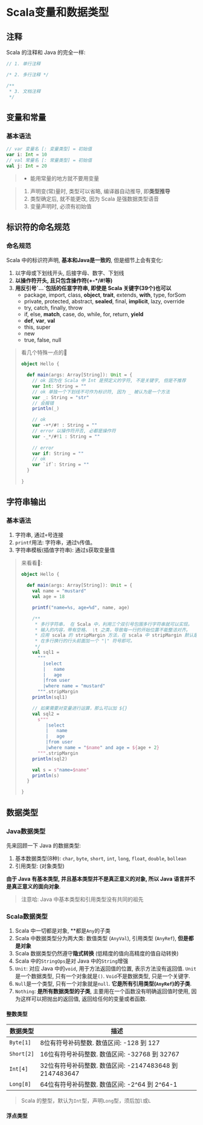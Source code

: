 # Scala变量和数据类型


<!--more-->



## 注释

Scala 的注释和 Java 的完全一样:

```java
// 1. 单行注释

/* 2. 多行注释 */

/**
 * 3. 文档注释
 */
```



## 变量和常量



### 基本语法

```scala
// var 变量名 [: 变量类型] = 初始值
var i: Int = 10
// val 常量名 [: 常量类型] = 初始值
val j: Int = 20
```

> * 能用常量的地方就不要用变量

> 1. 声明变(常)量时, 类型可以省略, 编译器自动推导, 即**类型推导**
> 2. 类型确定后, 就不能更改, 因为 Scala 是强数据类型语音
> 3. 变量声明时, 必须有初始值



## 标识符的命名规范



### 命名规范

Scala 中的标识符声明, **基本和Java是一致的**, 但是细节上会有变化: 

1. 以字母或下划线开头, 后接字母、数字、下划线
2. **以操作符开头, 且只包含操作符(+-*/#!等)**
3. **用反引号\`...\`包括的任意字符串, 即使是 Scala 关键字(39个)也可以**
   * package, import, class, **object**, **trait**, extends, **with**, type, forSom
   * private, protected, abstract, **sealed**, final, **implicit**, lazy, override
   * try, catch, finally, throw
   * if, else, **match**, case, do, while, for, return, **yield**
   * **def**, **var**, **val**
   * this, super
   * new
   * true, false, null



> 看几个特殊一点的🌰
>
> ```scala
> object Hello {
> 
>   def main(args: Array[String]): Unit = {
>     // ok 因为在 Scala 中 Int 是预定义的字符, 不是关键字, 但是不推荐
>     var Int: String = ""
>     // ok 单独一个下划线不可作为标识符, 因为 _ 被认为是一个方法
>     var _: String = "str"
>     // 会报错
>     println(_)
> 
>     // ok
>     var -+*/#! : String = ""
>     // error 以操作符开否, 必都是操作符
>     var -_*/#!1 : String = ""
>       
>     // error
>     var if: String = ""
>     // ok
>     var `if`: String = ""
>   }
>   
> }
> ```



## 字符串输出



### 基本语法

1. 字符串, 通过`+`号连接
2. `printf`用法: 字符串，通过`%`传值。
3. 字符串模板(插值字符串): 通过`$`获取变量值

> 来看看🌰:
>
> ```scala
> object Hello {
> 
>   def main(args: Array[String]): Unit = {
>     val name = "mustard"
>     val age = 18
> 
>     printf("name=%s, age=%d", name, age)
> 
>     /**
>      * 多行字符串， 在 Scala 中，利用三个双引号包围多行字符串就可以实现。
>      * 输入的内容，带有空格、 \t 之类，导致每一行的开始位置不能整洁对齐。
>      * 应用 scala 的 stripMargin 方法，在 scala 中 stripMargin 默认是 "|" 作为连接符，
>      * 在多行换行的行头前面加一个 "|" 符号即可。
>      */
>     val sql1 =
>       """
>         |select
>         |   name
>         |   age
>         |from user
>         |where name = "mustard"
>       """.stripMargin
>     println(sql1)
> 
>     // 如果需要对变量进行运算，那么可以加 ${}
>     val sql2 =
>       s"""
>          |select
>          |   name
>          |   age
>          |from user
>          |where name = "$name" and age = ${age + 2}
>       """.stripMargin
>     println(sql2)
> 
>     val s = s"name=$name"
>     println(s)
>   }
> 
> }
> ```
>
> 



## 数据类型



### Java数据类型

先来回顾一下 Java 的数据类型: 

1. 基本数据类型(8种): `char`, `byte`, `short`, `int`, `long`, `float`, `double`, `bollean`
2. 引用类型: (对象类型)



**由于 Java 有基本类型, 并且基本类型并不是真正意义的对象, 所以 Java 语言并不是真正意义的面向对象**. 

> 注意哈: Java 中基本类型和引用类型没有共同的祖先



### Scala数据类型

1. Scala 中一切都是对象, **都是`Any`的子类
2. Scala 中数据类型分为两大类: 数值类型 (`AnyVal`), 引用类型 (`AnyRef`), **但是都是对象**
3. Scala 数据类型仍然遵守**隐式转换** (低精度的值向高精度的值自动转换)
4. Scala 中的`StringOps`是对 Java 中的`String`增强
5. `Unit`: 对应 Java 中的`void`, 用于方法返回值的位置, 表示方法没有返回值. `Unit`是一个数据类型, 只有一个对象就是`()`. `Void`不是数据类型, 只是一个关键字. 
6. `Null`是一个类型, 只有一个对象就是`null`. **它是所有引用类型(`AnyRef`)的子类**. 
7. `Nothing`: **是所有数据类型的子类**, 主要用在一个函数没有明确返回值时使用, 因为这样可以把抛出的返回值, 返回给任何的变量或者函数. 



#### 整数类型

| 数据类型   | 描述                                                    |
| ---------- | ------------------------------------------------------- |
| `Byte[1]`  | 8位有符号补码整数. 数值区间: -128 到 127                |
| `Short[2]` | 16位有符号补码整数. 数值区间: -32768 到 32767           |
| `Int[4]`   | 32位有符号补码整数. 数值区间: -2147483648 到 2147483647 |
| `Long[8]`  | 64位有符号补码整数. 数值区间: -2^64 到 2^64-1           |

> Scala 的整型，默认为`Int`型，声明`Long`型，须后加`l`或`L`



#### 浮点类型


